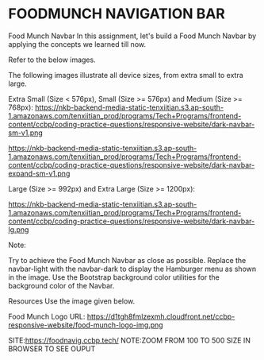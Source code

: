 # FOODMUNCH NAVIGATION BAR
Food Munch Navbar
In this assignment, let's build a Food Munch Navbar by applying the concepts we learned till now.

Refer to the below images.



The following images illustrate all device sizes, from extra small to extra large.


Extra Small (Size < 576px), Small (Size >= 576px) and Medium (Size >= 768px):
https://nkb-backend-media-static-tenxiitian.s3.ap-south-1.amazonaws.com/tenxiitian_prod/programs/Tech+Programs/frontend-content/ccbp/coding-practice-questions/responsive-website/dark-navbar-sm-v1.png

https://nkb-backend-media-static-tenxiitian.s3.ap-south-1.amazonaws.com/tenxiitian_prod/programs/Tech+Programs/frontend-content/ccbp/coding-practice-questions/responsive-website/dark-navbar-expand-sm-v1.png

Large (Size >= 992px) and Extra Large (Size >= 1200px):

https://nkb-backend-media-static-tenxiitian.s3.ap-south-1.amazonaws.com/tenxiitian_prod/programs/Tech+Programs/frontend-content/ccbp/coding-practice-questions/responsive-website/dark-navbar-lg.png

Note:

Try to achieve the Food Munch Navbar as close as possible.
Replace the navbar-light with the navbar-dark to display the Hamburger menu as shown in the image.
Use the Bootstrap background color utilities for the background color of the Navbar.

Resources
Use the image given below.

Food Munch Logo URL: https://d1tgh8fmlzexmh.cloudfront.net/ccbp-responsive-website/food-munch-logo-img.png

SITE:https://foodnavig.ccbp.tech/
NOTE:ZOOM FROM 100 TO 500 SIZE IN BROWSER TO SEE OUPUT

